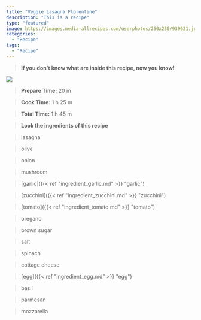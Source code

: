 ```yaml
---
title: "Veggie Lasagna Florentine"
description: "This is a recipe"
type: "featured"
image: https://images.media-allrecipes.com/userphotos/250x250/939621.jpg
categories: 
  - "Recipe"
tags: 
  - "Recipe"
---
```



>**If you don't know what are inside this recipe, now you know!**

![](../images/Recipes-Banner.jpg)
> **Prepare Time:** 20 m


> **Cook Time:** 1 h 25 m


> **Total Time:** 1 h 45 m

> **Look the ingredients of this recipe**

> lasagna

> olive

> onion

> mushroom

> [garlic]({{< ref "ingredient_garlic.md" >}} "garlic")

> [zucchini]({{< ref "ingredient_zucchini.md" >}} "zucchini")

> [tomato]({{< ref "ingredient_tomato.md" >}} "tomato")

> oregano

> brown sugar

> salt

> spinach

> cottage cheese

> [egg]({{< ref "ingredient_egg.md" >}} "egg")

> basil

> parmesan

> mozzarella

